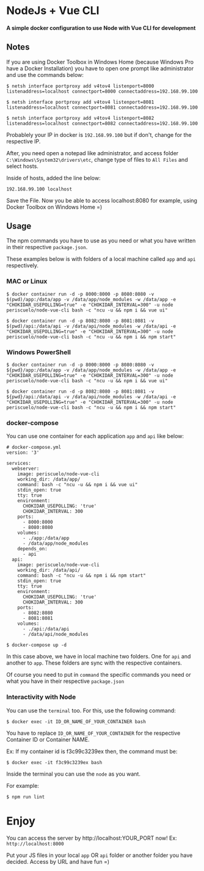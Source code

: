 # NodeJs + Vue CLI

#### A simple docker configuration to use Node with Vue CLI for development

## Notes

If you are using Docker Toolbox in Windows Home (because Windows Pro have a Docker Installation) you have
to open one prompt like administrator and use the commands below:

```
$ netsh interface portproxy add v4tov4 listenport=8000 listenaddress=localhost connectport=8000 connectaddress=192.168.99.100

$ netsh interface portproxy add v4tov4 listenport=8081 listenaddress=localhost connectport=8081 connectaddress=192.168.99.100

$ netsh interface portproxy add v4tov4 listenport=8082 listenaddress=localhost connectport=8082 connectaddress=192.168.99.100
```

Probablely your IP in docker is `192.168.99.100` but if don't, change for the respective IP.

After, you need open a notepad like administrator, and access folder `C:\Windows\System32\drivers\etc`, change type of files to `All Files` and select hosts.

Inside of hosts, added the line below:

`192.168.99.100 localhost`

Save the File. Now you be able to access localhost:8080 for example, using Docker Toolbox on Windows Home =)

## Usage

The npm commands you have to use as you need or what you have written in their respective `package.json`.

These examples below is with folders of a local machine called `app` and `api` respectively.

### MAC or Linux
`$ docker container run -d -p 8000:8000 -p 8080:8080 -v $(pwd)/app:/data/app -v /data/app/node_modules -w /data/app -e "CHOKIDAR_USEPOLLING=true" -e "CHOKIDAR_INTERVAL=300" -u node periscuelo/node-vue-cli bash -c "ncu -u && npm i && vue ui"`

`$ docker container run -d -p 8082:8080 -p 8081:8081 -v $(pwd)/api:/data/api -v /data/api/node_modules -w /data/api -e "CHOKIDAR_USEPOLLING=true" -e "CHOKIDAR_INTERVAL=300" -u node periscuelo/node-vue-cli bash -c "ncu -u && npm i && npm start"`

### Windows PowerShell
`$ docker container run -d -p 8000:8000 -p 8080:8080 -v ${pwd}/app:/data/app -v /data/app/node_modules -w /data/app -e "CHOKIDAR_USEPOLLING=true" -e "CHOKIDAR_INTERVAL=300" -u node periscuelo/node-vue-cli bash -c "ncu -u && npm i && vue ui"`

`$ docker container run -d -p 8082:8080 -p 8081:8081 -v ${pwd}/api:/data/api -v /data/api/node_modules -w /data/api -e "CHOKIDAR_USEPOLLING=true" -e "CHOKIDAR_INTERVAL=300" -u node periscuelo/node-vue-cli bash -c "ncu -u && npm i && npm start"`

### docker-compose

You can use one container for each application `app` and `api` like below:

```
# docker-compose.yml
version: '3'

services:
  webserver:
    image: periscuelo/node-vue-cli
    working_dir: /data/app/
    command: bash -c "ncu -u && npm i && vue ui"
    stdin_open: true
    tty: true
    environment:
      CHOKIDAR_USEPOLLING: 'true'
      CHOKIDAR_INTERVAL: 300
    ports:
      - 8000:8000
      - 8080:8080
    volumes:
      - ./app:/data/app
      - /data/app/node_modules
    depends_on:
      - api
  api:
    image: periscuelo/node-vue-cli
    working_dir: /data/api/
    command: bash -c "ncu -u && npm i && npm start"
    stdin_open: true
    tty: true
    environment:
      CHOKIDAR_USEPOLLING: 'true'
      CHOKIDAR_INTERVAL: 300
    ports:
      - 8082:8080
      - 8081:8081
    volumes:
      - ./api:/data/api
      - /data/api/node_modules
```
`$ docker-compose up -d`

In this case above, we have in local machine two folders. One for `api` and another to `app`. These folders are sync with the respective containers.

Of course you need to put in `command` the specific commands you need or what you have in their respective `package.json`

### Interactivity with Node
You can use the `terminal` too. For this, use the following command:

`$ docker exec -it ID_OR_NAME_OF_YOUR_CONTAINER bash`

You have to replace `ID_OR_NAME_OF_YOUR_CONTAINER` for  the respective Container ID or Container NAME.

Ex: If my container id is f3c99c3239ex then, the command must be:

`$ docker exec -it f3c99c3239ex bash`

Inside the terminal you can use the `node` as you want.

For example:

`$ npm run lint`

# Enjoy

You can access the server by http://localhost:YOUR_PORT now! Ex: `http://localhost:8000`

Put your JS files in your local `app` OR `api` folder or another folder you have decided.
Access by URL and have fun =)
